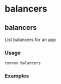 # balancers

## balancers

List balancers for an app

### Usage

    convox balancers

### Examples
